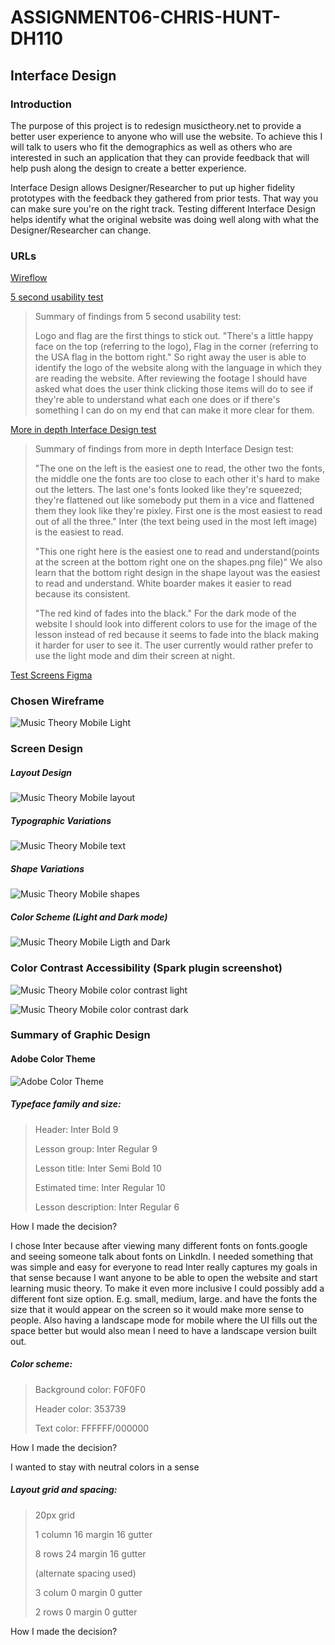 # ASSIGNMENT06-CHRIS-HUNT-DH110

## Interface Design

### Introduction

The purpose of this project is to redesign musictheory.net to provide a better user experience to anyone who will use the website. To achieve this I will talk to users who fit the demographics as well as others who are interested in such an application that they can provide feedback that will help push along the design to create a better experience.

Interface Design allows Designer/Researcher to put up higher fidelity prototypes with the feedback they gathered from prior tests. That way you can make sure you're on the right track. Testing different Interface Design helps identify what the original website was doing well along with what the Designer/Researcher can change.

### URLs
[Wireflow](https://www.figma.com/file/QOXXEFvprdodF0daWYRbqX/Interface-Design-System?node-id=19%3A704)

[5 second usability test](https://youtu.be/gVTsw0LuuA4)

>Summary of findings from 5 second usability test:
>
>   Logo and flag are the first things to stick out. "There's a little happy face on the top (referring to the logo), Flag in the corner (referring to the USA flag in the bottom right." So right away the user is able to identify the logo of the website along with the language in which they are reading the website. After reviewing the footage I should have asked what does the user think clicking those items will do to see if they're able to understand what each one does or if there's something I can do on my end that can make it more clear for them.

[More in depth Interface Design test](https://youtu.be/lCJRRiDlMzo)

>Summary of findings from more in depth Interface Design test:
>
>   "The one on the left is the easiest one to read, the other two the fonts, the middle one the fonts are too close to each other it's hard to make out the letters. The last one's fonts looked like they're squeezed; they're flattened out like somebody put them in a vice and flattened them they look like they're pixley. First one is the most easiest to read out of all the three."
>   Inter (the text being used in the most left image) is the easiest to read. 
>   
>   "This one right here is the easiest one to read and understand(points at the screen at the bottom right one on the shapes.png file)"
>   We also learn that the bottom right design in the shape layout was the easiest to read and understand. White boarder makes it easier to read because its consistent.
>   
>   "The red kind of fades into the black."
>   For the dark mode of the website I should look into different colors to use for the image of the lesson instead of red because it seems to fade into the black making it harder for user to see it. The user currently would rather prefer to use the light mode and dim their screen at night.

[Test Screens Figma](https://www.figma.com/file/QOXXEFvprdodF0daWYRbqX/Interface-Design-System?node-id=0%3A1)

### Chosen Wireframe

![Music Theory Mobile Light](Music%20Theory%20Mobile%20Light.png)

### Screen Design

##### Layout Design

![Music Theory Mobile layout](Layout.png)

##### Typographic Variations

![Music Theory Mobile text](Text.png)

##### Shape Variations

![Music Theory Mobile shapes](Shapes.png)

##### Color Scheme (Light and Dark mode)

![Music Theory Mobile Ligth and Dark](Light%20%20Dark.png)

### Color Contrast Accessibility (Spark plugin screenshot)

![Music Theory Mobile color contrast light](color%20contrast%20light.PNG)

![Music Theory Mobile color contrast dark](color%20contrast%20dark.PNG)

### Summary of Graphic Design

#### Adobe Color Theme

![Adobe Color Theme](ac%20music%20theory%20logo.PNG)

##### Typeface family and size:

>Header: Inter Bold 9
>
>Lesson group: Inter Regular 9
>
>Lesson title: Inter Semi Bold 10
>
>Estimated time: Inter Regular 10
>
>Lesson description: Inter Regular 6

How I made the decision?

I chose Inter because after viewing many different fonts on fonts.google and seeing someone talk about fonts on LinkdIn. I needed something that was simple and easy for everyone to read Inter really captures my goals in that sense because I want anyone to be able to open the website and start learning music theory. To make it even more inclusive I could possibly add a different font size option. E.g. small, medium, large. and have the fonts the size that it would appear on the screen so it would make more sense to people. Also having a landscape mode for mobile where the UI fills out the space better but would also mean I need to have a landscape version built out.

##### Color scheme:

>Background color: F0F0F0
>
>Header color: 353739
>
>Text color: FFFFFF/000000

How I made the decision?

I wanted to stay with neutral colors in a sense

##### Layout grid and spacing:

>20px grid
>
>1 column 16 margin 16 gutter
>
>8 rows 24 margin 16 gutter
>
>(alternate spacing used)
>
>3 colum 0 margin 0 gutter
>
>2 rows 0 margin 0 gutter

How I made the decision?
